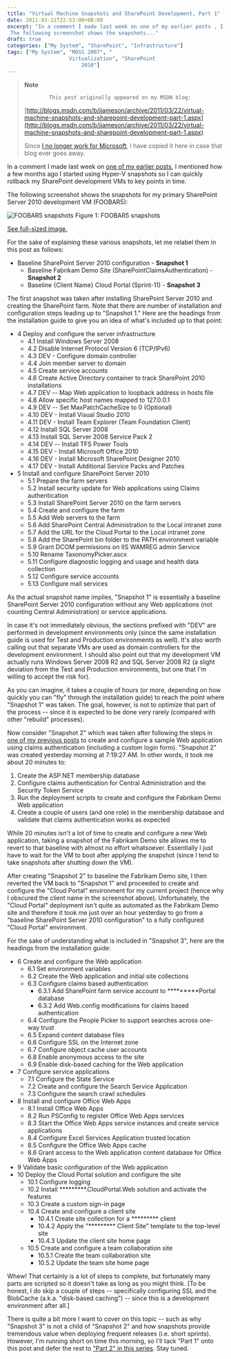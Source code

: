 ```yaml
---
title: "Virtual Machine Snapshots and SharePoint Development, Part 1"
date: 2011-03-21T22:53:00+08:00
excerpt: "In a comment I made last week on one of my earlier posts , I mentioned how a few months ago I started using Hyper-V snapshots so I can quickly rollback my SharePoint development VMs to key points in time. 
 The following screenshot shows the snapshots..."
draft: true
categories: ["My System", "SharePoint", "Infrastructure"]
tags: ["My System", "MOSS 2007", "
                    Virtualization", "SharePoint
                        2010"]
---
```


> **Note**
> 
>             This post originally appeared on my MSDN blog:  
>   
> 
> 
> [http://blogs.msdn.com/b/jjameson/archive/2011/03/22/virtual-machine-snapshots-and-sharepoint-development-part-1.aspx](http://blogs.msdn.com/b/jjameson/archive/2011/03/22/virtual-machine-snapshots-and-sharepoint-development-part-1.aspx)
> 
> 
> Since [I no longer work for Microsoft](/blog/jjameson/2011/09/02/last-day-with-microsoft), I have copied it here in case that blog                 ever goes away.


In a comment I made last week on [one of my earlier posts](/blog/jjameson/2011/03/11/disk-benchmarks-ssd-vs-quot-raptor-quot-vs-raid), I mentioned how a few months ago I started using         Hyper-V snapshots so I can quickly rollback my SharePoint development VMs to key         points in time.

The following screenshot shows the snapshots for my primary SharePoint Server 2010         development VM (FOOBAR5):

![FOOBAR5 snapshots](https://www.technologytoolbox.com/blog/images/www_technologytoolbox_com/blog/jjameson/9/r_FOOBAR5%20Snapshots.png)
            Figure 1: FOOBAR5 snapshots

[See full-sized image.](/blog/images/www_technologytoolbox_com/blog/jjameson/9/o_FOOBAR5%20Snapshots.png)


For the sake of explaining these various snapshots, let me relabel them in this         post as follows:

- Baseline SharePoint Server 2010 configuration - **Snapshot 1**
    - Baseline Fabrikam Demo Site (SharePointClaimsAuthentication) - **Snapshot
                    2**
    - Baseline {Client Name} Cloud Portal (Sprint-11) - **Snapshot 3**


The first snapshot was taken after installing SharePoint Server 2010 and creating         the SharePoint farm. Note that there are number of installation and configuration         steps leading up to "Snapshot 1." Here are the headings from the installation guide         to give you an idea of what's included up to that point:

- 4 Deploy and configure the server infrastructure
    - 4.1 Install Windows Server 2008
    - 4.2 Disable Internet Protocol Version 6 (TCP/IPv6)
    - 4.3 DEV - Configure domain controller
    - 4.4 Join member server to domain
    - 4.5 Create service accounts
    - 4.6 Create Active Directory container to track SharePoint 2010 installations
    - 4.7 DEV -- Map Web application to loopback address in hosts file
    - 4.8 Allow specific host names mapped to 127.0.0.1
    - 4.9 DEV -- Set MaxPatchCacheSize to 0 (Optional)
    - 4.10 DEV - Install Visual Studio 2010
    - 4.11 DEV - Install Team Explorer (Team Foundation Client)
    - 4.12 Install SQL Server 2008
    - 4.13 Install SQL Server 2008 Service Pack 2
    - 4.14 DEV -- Install TFS Power Tools
    - 4.15 DEV - Install Microsoft Office 2010
    - 4.16 DEV - Install Microsoft SharePoint Designer 2010
    - 4.17 DEV - Install Additional Service Packs and Patches
- 5 Install and configure SharePoint Server 2010
    - 5.1 Prepare the farm servers
    - 5.2 Install security update for Web applications using Claims authentication
    - 5.3 Install SharePoint Server 2010 on the farm servers
    - 5.4 Create and configure the farm
    - 5.5 Add Web servers to the farm
    - 5.6 Add SharePoint Central Administration to the Local intranet zone
    - 5.7 Add the URL for the Cloud Portal to the Local intranet zone
    - 5.8 Add the SharePoint bin folder to the PATH environment variable
    - 5.9 Grant DCOM permissions on IIS WAMREG admin Service
    - 5.10 Rename TaxonomyPicker.ascx
    - 5.11 Configure diagnostic logging and usage and health data collection
    - 5.12 Configure service accounts
    - 5.13 Configure mail services


As the actual snapshot name implies, "Snapshot 1" is essentially a baseline SharePoint         Server 2010 configuration without any Web applications (not counting Central Administration)         or service applications.

In case it's not immediately obvious, the sections prefixed with "DEV" are performed         in development environments only (since the same installation guide is used for         Test and Production environments as well). It's also worth calling out that separate         VMs are used as domain controllers for the development environment. I should also         point out that my development VM actually runs Windows Server 2008 R2 and SQL Server         2008 R2 (a slight deviation from the Test and Production environments, but one that         I'm willing to accept the risk for).

As you can imagine, it takes a couple of hours (or more, depending on how quickly         you can "fly" through the installation guide) to reach the point where "Snapshot         1" was taken. The goal, however, is not to optimize that part of the process --         since it is expected to be done very rarely (compared with other "rebuild" processes).

Now consider "Snapshot 2" which was taken after following the steps in [one of my previous posts](/blog/jjameson/2011/02/25/claims-login-web-part-for-sharepoint-server-2010) to create and configure a sample Web application         using claims authentication (including a custom login form). "Snapshot 2" was created         yesterday morning at 7:19:27 AM. In other words, it took me about 20 minutes to:

1. Create the ASP.NET membership database
2. Configure claims authentication for Central Administration and the Security Token
            Service
3. Run the deployment scripts to create and configure the Fabrikam Demo Web application
4. Create a couple of users (and one role) in the membership database and validate
            that claims authentication works as expected


While 20 minutes isn't a lot of time to create and configure a new Web application,         taking a snapshot of the Fabrikam Demo site allows me to revert to that baseline         with almost no effort whatsoever. Essentially I just have to wait for the VM to         boot after applying the snapshot (since I tend to take snapshots after shutting         down the VM).

After creating "Snapshot 2" to baseline the Fabrikam Demo site, I then reverted         the VM back to "Snapshot 1" and proceeded to create and configure the "Cloud Portal"         environment for my current project (hence why I obscured the client name in the         screenshot above). Unfortunately, the "Cloud Portal" deployment isn't quite as automated         as the Fabrikam Demo site and therefore it took me just over an hour yesterday to         go from a "baseline SharePoint Server 2010 configuration" to a fully configured         "Cloud Portal" environment.

For the sake of understanding what is included in "Snapshot 3", here are the headings         from the installation guide:

- 6 Create and configure the Web application
    - 6.1 Set environment variables
    - 6.2 Create the Web application and initial site collections
    - 6.3 Configure claims based authentication
        - 6.3.1 Add SharePoint farm service account to \*\*\*\*\*\*\*\*\*Portal database
        - 6.3.2 Add Web.config modifications for claims based authentication
    - 6.4 Configure the People Picker to support searches across one-way trust
    - 6.5 Expand content database files
    - 6.6 Configure SSL on the Internet zone
    - 6.7 Configure object cache user accounts
    - 6.8 Enable anonymous access to the site
    - 6.9 Enable disk-based caching for the Web application
- 7 Configure service applications
    - 7.1 Configure the State Service
    - 7.2 Create and configure the Search Service Application
    - 7.3 Configure the search crawl schedules
- 8 Install and configure Office Web Apps
    - 8.1 Install Office Web Apps
    - 8.2 Run PSConfig to register Office Web Apps services
    - 8.3 Start the Office Web Apps service instances and create service applications
    - 8.4 Configure Excel Services Application trusted location
    - 8.5 Configure the Office Web Apps cache
    - 8.6 Grant access to the Web application content database for Office Web Apps
- 9 Validate basic configuration of the Web application
- 10 Deploy the Cloud Portal solution and configure the site
    - 10.1 Configure logging
    - 10.2 Install \*\*\*\*\*\*\*\*\*.CloudPortal.Web solution and activate the features
    - 10.3 Create a custom sign-in page
    - 10.4 Create and configure a client site
        - 10.4.1 Create site collection for a \*\*\*\*\*\*\*\*\* client
        - 10.4.2 Apply the "\*\*\*\*\*\*\*\*\* Client Site" template to the top-level site
        - 10.4.3 Update the client site home page
    - 10.5 Create and configure a team collaboration site
        - 10.5.1 Create the team collaboration site
        - 10.5.2 Update the team site home page


Whew! That certainly is a lot of steps to complete, but fortunately many parts are         scripted so it doesn't take as long as you might think. [To be honest, I do skip         a couple of steps -- specifically configuring SSL and the BlobCache (a.k.a. "disk-based         caching") -- since this is a development environment after all.]

There is quite a bit more I want to cover on this topic -- such as why "Snapshot         3" is not a child of "Snapshot 2" and how snapshots provide tremendous value when         deploying frequent releases (i.e. short sprints). However, I'm running short on         time this morning, so I'll tack "Part 1" onto this post and defer the rest to ["Part 2" in this series](/blog/jjameson/2011/03/23/virtual-machine-snapshots-and-sharepoint-development-part-2). Stay tuned.

